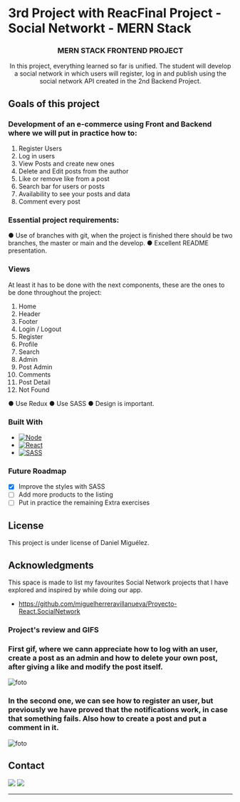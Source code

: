 # 3rd Project with ReacFinal Project - Social Networkt - MERN Stack

<h3 align="center">MERN STACK FRONTEND PROJECT</h3>

<p align="center">In this project, everything learned so far is unified. The student will develop a social network in which users will register, log in and publish using the social network API created in the 2nd Backend Project.</p>

## Goals of this project

### Development of an e-commerce using Front and Backend where we will put in practice how to:

<objectives>
  <ol>
    <li>Register Users</li>
    <li>Log in users</a></li>
    <li>View Posts and create new ones</li>
    <li>Delete and Edit posts from the author</a></li>
    <li>Like or remove like from a post</a></li>
    <li>Search bar for users or posts</a></li>
    <li>Availability to see your posts and data</a></li>
    <li>Comment every post</a></li>
  </ol>
</objectives>

### Essential project requirements:

● Use of branches with git, when the project is finished there should be two branches, the master or main and the develop.
● Excellent README presentation.

### Views

<p>At least it has to be done with the next components, these are the ones to be done throughout the project:</p>

<views>
  <ol>
    <li>Home</a></li>
    <li>Header</a></li>
    <li>Footer</a></li>
    <li>Login / Logout</a></li>
    <li>Register</a></li>
    <li>Profile</a></li>
    <li>Search</a></li>
    <li>Admin</a></li>
    <li>Post Admin</a></li>
    <li>Comments</a></li>
    <li>Post Detail</a></li>
    <li>Not Found</a></li>
  </ol>
    ● Use Redux
    ● Use SASS
    ● Design is important.
</views>

### Built With

- [![Node][node.js]][node.js-url]
- [![React][react]][react-url]
- [![SASS][sass]][sass-url]

### Future Roadmap

- [x] Improve the styles with SASS
- [ ] Add more products to the listing
- [ ] Put in practice the remaining Extra exercises

## License

This project is under license of Daniel Miguélez.

## Acknowledgments

This space is made to list my favourites Social Network projects that I have explored and inspired by while doing our app.

- https://github.com/miguelherreravillanueva/Proyecto-React.SocialNetwork

### Project's review and GIFS

### First gif, where we cann appreciate how to log with an user, create a post as an admin and how to delete your own post, after giving a like and modify the post itself.

![foto](assets/test.gif)


### In the second one, we can see how to register an user, but previously we have proved that the notifications work, in case that something fails. Also how to create a post and put a comment in it.

![foto](assets/test2.gif)


## Contact

<p align="center">

<a href = "mailto:danielmiguelez1993@gmail.com"><img src="https://img.shields.io/badge/-Gmail-%23333?style=for-the-badge&logo=gmail&logoColor=white" target="_blank"></a>
<a href="https://github.com/DanielMiguelez" target="_blank"><img src="https://img.shields.io/badge/-LinkedIn-%230077B5?style=for-the-badge&logo=linkedin&logoColor=white" target="_blank"></a> 
</p>

---

<!-- MARKDOWN LINKS & IMAGES -->
<!-- https://www.markdownguide.org/basic-syntax/#reference-style-links -->

[linkedin-shield]: https://img.shields.io/badge/-LinkedIn-black.svg?style=for-the-badge&logo=linkedin&colorB=555
[linkedin-url]: https://linkedin.com/in/sergiocano-dev
[product-screenshot]: images/screenshot.png
[Next.js]: https://img.shields.io/badge/next.js-000000?style=for-the-badge&logo=nextdotjs&logoColor=white
[Next-url]: https://nextjs.org/
[React.js]: https://img.shields.io/badge/React-20232A?style=for-the-badge&logo=react&logoColor=61DAFB
[React-url]: https://reactjs.org/
[Vue.js]: https://img.shields.io/badge/Vue.js-35495E?style=for-the-badge&logo=vuedotjs&logoColor=4FC08D
[Vue-url]: https://vuejs.org/
[Angular.io]: https://img.shields.io/badge/Angular-DD0031?style=for-the-badge&logo=angular&logoColor=white
[Angular-url]: https://angular.io/
[JWT]: https://img.shields.io/badge/JWT-black?style=for-the-badge&logo=JSON%20web%20tokens
[JWT-url]: https://jwt.io/
[Vercel]: https://img.shields.io/badge/vercel-%23000000.svg?style=for-the-badge&logo=vercel&logoColor=white
[Vercel-url]: https://vercel.com/
[MongoDB]: https://img.shields.io/badge/MongoDB-%234ea94b.svg?style=for-the-badge&logo=mongodb&logoColor=white
[MongoDB-url]: https://www.mongodb.com/es
[Express.js]: https://img.shields.io/badge/express.js-%23404d59.svg?style=for-the-badge&logo=express&logoColor=%2361DAFB
[Express.js-url]: https://expressjs.com/
[Node.JS]: https://img.shields.io/badge/node.js-6DA55F?style=for-the-badge&logo=node.js&logoColor=white
[Node.JS-url]: https://nodejs.org/en/
[SASS]: https://img.shields.io/badge/SASS-pink?style=for-the-badge&logo=SASS&logoColor=white
[SASS-url]: https://sass-lang.com/
[React]: https://img.shields.io/badge/React-219ebc?style=for-the-badge&logo=React&typoColor=fedcba&logoColor=white
[React-url]: https://es.reactjs.org/
[Postman]: https://img.shields.io/badge/Postman-FF6C37?style=for-the-badge&logo=postman&logoColor=white
[Postman-url]: https://www.postman.com/